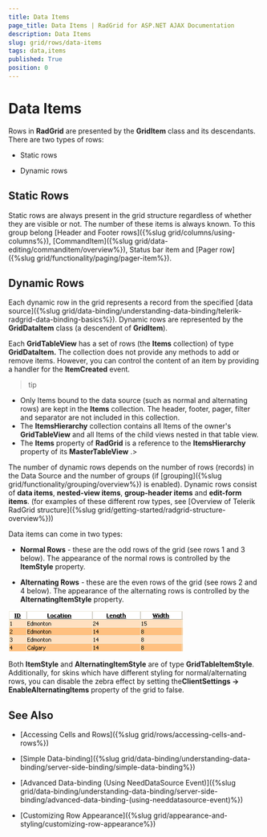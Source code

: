```yaml
---
title: Data Items
page_title: Data Items | RadGrid for ASP.NET AJAX Documentation
description: Data Items
slug: grid/rows/data-items
tags: data,items
published: True
position: 0
---
```


# Data Items



Rows in **RadGrid** are presented by the **GridItem** class and its descendants. There are two types of rows:

* Static rows

* Dynamic rows

## Static Rows

Static rows are always present in the grid structure regardless of whether they are visible or not. The number of these items is always known. To this group belong [Header and Footer rows]({%slug grid/columns/using-columns%}), [CommandItem]({%slug grid/data-editing/commanditem/overview%}), Status bar item and [Pager row]({%slug grid/functionality/paging/pager-item%}).

## Dynamic Rows

Each dynamic row in the grid represents a record from the specified [data source]({%slug grid/data-binding/understanding-data-binding/telerik-radgrid-data-binding-basics%}). Dynamic rows are represented by the **GridDataItem** class (a descendent of **GridItem**).

Each **GridTableView** has a set of rows (the **Items** collection) of type **GridDataItem.** The collection does not provide any methods to add or remove items. However, you can control the content of an item by providing a handler for the **ItemCreated** event.

>tip
* Only Items bound to the data source (such as normal and alternating rows) are kept in the **Items** collection. The header, footer, pager, filter and separator are not included in this collection.
* The **ItemsHierarchy** collection contains all Items of the owner's **GridTableView** and all Items of the child views nested in that table view.
* The **Items** property of **RadGrid** is a reference to the **ItemsHierarchy** property of its **MasterTableView** .>


The number of dynamic rows depends on the number of rows (records) in the Data Source and the number of groups (if [grouping]({%slug grid/functionality/grouping/overview%}) is enabled). Dynamic rows consist of **data items**, **nested-view items**, **group-header items** and **edit-form items**. (for examples of these different row types, see [Overview of Telerik RadGrid structure]({%slug grid/getting-started/radgrid-structure-overview%}))

Data items can come in two types:

* **Normal Rows** - these are the odd rows of the grid (see rows 1 and 3 below). The appearance of the normal rows is controlled by the **ItemStyle** property.

* **Alternating Rows** - these are the even rows of the grid (see rows 2 and 4 below). The appearance of the alternating rows is controlled by the **AlternatingItemStyle** property.

![Normal and Alternating rows](images/grd_normal_alternating_styles.png)

Both **ItemStyle** and **AlternatingItemStyle** are of type **GridTableItemStyle**. Additionally, for skins which have different styling for normal/alternating rows, you can disable the zebra effect by setting the**ClientSettings -> EnableAlternatingItems** property of the grid to false.

## See Also

 * [Accessing Cells and Rows]({%slug grid/rows/accessing-cells-and-rows%})

 * [Simple Data-binding]({%slug grid/data-binding/understanding-data-binding/server-side-binding/simple-data-binding%})

 * [Advanced Data-binding (Using NeedDataSource Event)]({%slug grid/data-binding/understanding-data-binding/server-side-binding/advanced-data-binding-(using-needdatasource-event)%})

 * [Customizing Row Appearance]({%slug grid/appearance-and-styling/customizing-row-appearance%})

